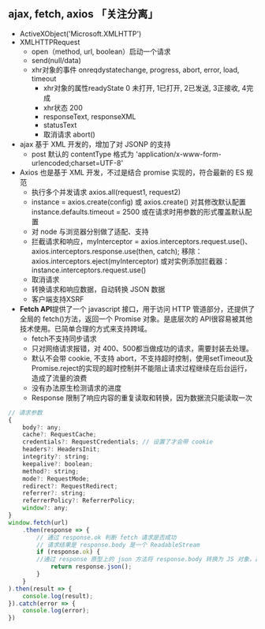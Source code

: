 ## ajax, fetch, axios 「关注分离」

+ ActiveXObject('Microsoft.XMLHTTP')
+ XMLHTTPRequest
  + open（method, url, boolean）启动一个请求
  + send(null/data)
  + xhr对象的事件 onreqdystatechange, progress, abort, error, load, timeout
    + xhr对象的属性readyState 0 未打开, 1已打开, 2已发送, 3正接收, 4完成
    + xhr状态 200
    + responseText, responseXML
    + statusText
    + 取消请求 abort()
+ ajax 基于 XML 开发的，增加了对 JSONP 的支持
  + post 默认的 contentType 格式为 'application/x-www-form-urlencoded;charset=UTF-8'
+ Axios 也是基于 XML 开发，不过是结合 promise 实现的，符合最新的 ES 规范
  + 执行多个并发请求 axios.all(request1, request2)
  + instance = axios.create(config) 或 axios.create() 对其修改默认配置 instance.defaults.timeout = 2500 或在请求时用参数的形式覆盖默认配置
  + 对 node 与浏览器分别做了适配、支持
  + 拦截请求和响应，myInterceptor = axios.interceptors.request.use()、axios.interceptors.response.use(then, catch); 移除：axios.interceptors.eject(myInterceptor) 或对实例添加拦截器：instance.interceptors.request.use()
  + 取消请求
  + 转换请求和响应数据，自动转换 JSON 数据
  + 客户端支持XSRF
+ **Fetch API**提供了一个 javascript 接口，用于访问 HTTP 管道部分，还提供了全局的 fetch()方法，返回一个 Promise 对象。是底层次的 API很容易被其他技术使用。已简单合理的方式来支持跨域。
  + fetch不支持同步请求
  + 只对网络请求报错，对 400、500都当做成功的请求，需要封装去处理。
  + 默认不会带 cookie, 不支持 abort，不支持超时控制，使用setTimeout及Promise.reject的实现的超时控制并不能阻止请求过程继续在后台运行，造成了流量的浪费
  + 没有办法原生检测请求的进度
  + Response 限制了响应内容的重复读取和转换，因为数据流只能读取一次

```javascript
// 请求参数
{
    body?: any;
    cache?: RequestCache;
    credentials?: RequestCredentials; // 设置了才会带 cookie
    headers?: HeadersInit;
    integrity?: string;
    keepalive?: boolean;
    method?: string;
    mode?: RequestMode;
    redirect?: RequestRedirect;
    referrer?: string;
    referrerPolicy?: ReferrerPolicy;
    window?: any;
}
window.fetch(url)
    .then(response => {
        // 通过 response.ok 判断 fetch 请求是否成功
        // 请求结果是 response.body 是一个 ReadableStream
        if (response.ok) {
        //通过 response 原型上的 json 方法将 response.body 转换为 JS 对象，再返回出去
            return response.json();
        }
    }
).then(result => {
    console.log(result);
}).catch(error => {
    console.log(error);
})
```

